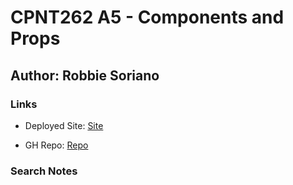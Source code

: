 # CPNT262 A5 - Components and Props

## Author: Robbie Soriano

### Links
- Deployed Site: [Site](https://melodious-flan-a1ec63.netlify.app)  
 
- GH Repo: [Repo](https://github.com/Malekzie/cpnt262-a5.git)
 
### Search Notes
